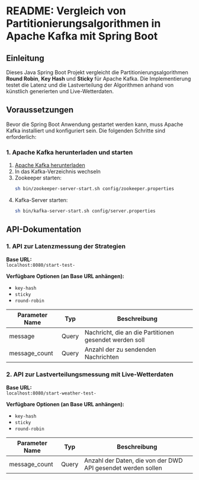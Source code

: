 # README: Vergleich von Partitionierungsalgorithmen in Apache Kafka mit Spring Boot

## Einleitung
Dieses Java Spring Boot Projekt vergleicht die Partitionierungsalgorithmen **Round Robin**, **Key Hash** und **Sticky** für Apache Kafka. Die Implementierung testet die Latenz und die Lastverteilung der Algorithmen anhand von künstlich generierten und Live-Wetterdaten.

## Voraussetzungen
Bevor die Spring Boot Anwendung gestartet werden kann, muss Apache Kafka installiert und konfiguriert sein. Die folgenden Schritte sind erforderlich:

### 1. Apache Kafka herunterladen und starten
1. [Apache Kafka herunterladen](https://kafka.apache.org/downloads)
2. In das Kafka-Verzeichnis wechseln
3. Zookeeper starten:
   ```bash
   sh bin/zookeeper-server-start.sh config/zookeeper.properties
   ```
4. Kafka-Server starten:
   ```bash
   sh bin/kafka-server-start.sh config/server.properties
   ```

## API-Dokumentation

### 1. API zur Latenzmessung der Strategien
**Base URL:**  
`localhost:8080/start-test-`

**Verfügbare Optionen (an Base URL anhängen):**  
- `key-hash`
- `sticky`
- `round-robin`

| Parameter Name  | Typ   | Beschreibung  |
|---------------|------|---------------|
| message      | Query | Nachricht, die an die Partitionen gesendet werden soll |
| message_count | Query | Anzahl der zu sendenden Nachrichten |

### 2. API zur Lastverteilungsmessung mit Live-Wetterdaten
**Base URL:**  
`localhost:8080/start-weather-test-`

**Verfügbare Optionen (an Base URL anhängen):**  
- `key-hash`
- `sticky`
- `round-robin`

| Parameter Name  | Typ   | Beschreibung  |
|---------------|------|-----------------------------------------------|
| message_count | Query | Anzahl der Daten, die von der DWD API gesendet werden sollen |


